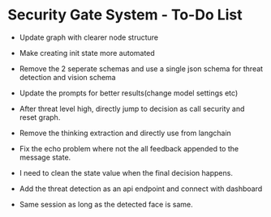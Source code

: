 # Security Gate System - To-Do List

- Update graph with clearer node structure

- Make creating init state more automated

- Remove the 2 seperate schemas and use a single json schema for threat detection and vision schema

- Update the prompts for better results(change model settings etc)

- After threat level high, directly jump to decision as call security and reset graph.

- Remove the thinking extraction and directly use from langchain

- Fix the echo problem where not the all feedback appended to the message state.

- I need to clean the state value when the final decision happens.

- Add the threat detection as an api endpoint and connect with dashboard

- Same session as long as the detected face is same.
